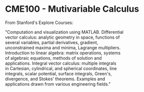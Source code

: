 # CME100 - Mutivariable Calculus

From Stanford's Explore Courses:

"Computation and visualization using MATLAB. Differential  
vector calculus: analytic geometry in space, functions of  
several variables, partial derivatives, gradient,  
unconstrained maxima and minima, Lagrange multipliers.  
Introduction to linear algebra: matrix operations, systems  
of algebraic equations, methods of solution and  
applications. Integral vector calculus: multiple integrals  
in Cartesian, cylindrical, and spherical coordinates, line  
integrals, scalar potential, surface integrals, Green's,  
divergence, and Stokes' theorems. Examples and  
applications drawn from various engineering fields."  
